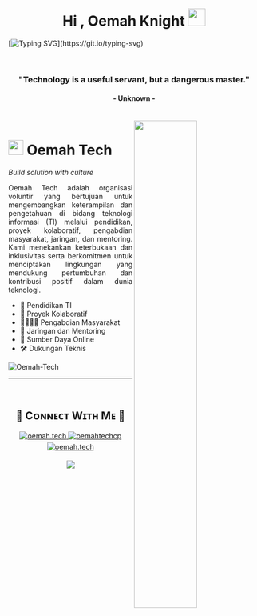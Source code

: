<h1 align="center">Hi , Oemah Knight <img src="https://media.giphy.com/media/hvRJCLFzcasrR4ia7z/giphy.gif" width="35"></h1>

[![Typing SVG](https://readme-typing-svg.herokuapp.com?color=FF3670&size=35&center=true&vCenter=true&width=1000&lines=Welcome+to+the+Oemah+Tech+organization;Serving+technology+issues;Provide+the+best+solution;For+a+better+future!)](https://git.io/typing-svg)

</br>
<h3 align="center">"Technology is a useful servant, but a dangerous master."</h3>
<h4 align="center">- Unknown -</h4>

</br>
<div>
  <img align="right" width="50%" src="https://owlbertsio-resized.s3.amazonaws.com/Popper.psd.full.png">
</div>

# <img src="https://emojis.slackmojis.com/emojis/images/1531849430/4246/blob-sunglasses.gif?1531849430" width="30"/> Oemah Tech 
*Build solution with culture*
<br /> 
              
<p align="justify">Oemah Tech adalah organisasi voluntir yang bertujuan untuk mengembangkan keterampilan dan pengetahuan di bidang teknologi informasi (TI) melalui pendidikan, proyek kolaboratif, pengabdian masyarakat, jaringan, dan mentoring. Kami menekankan keterbukaan dan inklusivitas serta berkomitmen untuk menciptakan lingkungan yang mendukung pertumbuhan dan kontribusi positif dalam dunia teknologi.</p>

- 📖 Pendidikan TI
- 🤝 Proyek Kolaboratif
- 👨‍👩‍👧‍👦 Pengabdian Masyarakat
- 📠 Jaringan dan Mentoring
- 💼 Sumber Daya Online
- 🛠️ Dukungan Teknis

<p align="left">
  <img src="https://komarev.com/ghpvc/?username=Oemah-Tech&label=Organization%20views&color=770677&style=for-the-badge&logo=star" alt="Oemah-Tech" style="padding-right:20px;" />
</p>

---
<br />

<h2 align="center">🤝 Cᴏɴɴᴇᴄᴛ Wɪᴛʜ Mᴇ 🤝 </h2>
<div align="center">
  
<a href="https://discord.gg/St2rNApr" target="_blank">
<img src="https://img.shields.io/badge/discord-5865F2?&style=for-the-badge&logo=discord&logoColor=white" alt=oemah.tech Discord style="margin-bottom: 5px;" />
</a>
  
<a href="oemahtechcp@gmail.com" target="_blank">
<img src="https://img.shields.io/badge/Gmail-D14836?style=for-the-badge&logo=gmail&logoColor=white" alt=oemahtechcp mail style="margin-bottom: 5px;" />
</a>

<a href="https://www.instagram.com/oemah.tech/" target="_blank">
<img src="https://img.shields.io/badge/Instagram-E4405F?style=for-the-badge&logo=instagram&logoColor=white" alt=oemah.tech Instagram style="margin-bottom: 5px;" />
</a>
</div>

<p align="center">
  <img src="https://capsule-render.vercel.app/api?type=waving&color=gradient&height=65&section=footer"/>
</p>

